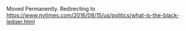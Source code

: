 Moved Permanently. Redirecting to
https://www.nytimes.com/2016/08/15/us/politics/what-is-the-black-ledger.html
